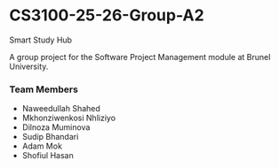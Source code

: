 # CS3100-25-26-Group-A2
Smart Study Hub

A group project for the Software Project Management module at Brunel University.

### Team Members
- Naweedullah Shahed
- Mkhonziwenkosi Nhliziyo
- Dilnoza Muminova
- Sudip Bhandari
- Adam Mok
- Shofiul Hasan
